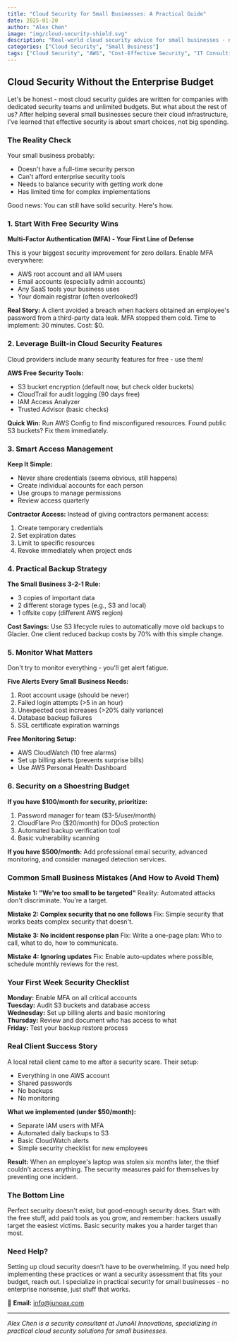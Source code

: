 ```yaml
---
title: "Cloud Security for Small Businesses: A Practical Guide"
date: 2025-01-20
author: "Alex Chen"
image: "img/cloud-security-shield.svg"
description: "Real-world cloud security advice for small businesses - no enterprise budget required."
categories: ["Cloud Security", "Small Business"]
tags: ["Cloud Security", "AWS", "Cost-Effective Security", "IT Consulting"]
---
```


## Cloud Security Without the Enterprise Budget

Let's be honest - most cloud security guides are written for companies with dedicated security teams and unlimited budgets. But what about the rest of us? After helping several small businesses secure their cloud infrastructure, I've learned that effective security is about smart choices, not big spending.

### The Reality Check

Your small business probably:
- Doesn't have a full-time security person
- Can't afford enterprise security tools
- Needs to balance security with getting work done
- Has limited time for complex implementations

Good news: You can still have solid security. Here's how.

### 1. Start With Free Security Wins

**Multi-Factor Authentication (MFA) - Your First Line of Defense**

This is your biggest security improvement for zero dollars. Enable MFA everywhere:
- AWS root account and all IAM users
- Email accounts (especially admin accounts)
- Any SaaS tools your business uses
- Your domain registrar (often overlooked!)

**Real Story:** A client avoided a breach when hackers obtained an employee's password from a third-party data leak. MFA stopped them cold. Time to implement: 30 minutes. Cost: $0.

### 2. Leverage Built-in Cloud Security Features

Cloud providers include many security features for free - use them!

**AWS Free Security Tools:**
- S3 bucket encryption (default now, but check older buckets)
- CloudTrail for audit logging (90 days free)
- IAM Access Analyzer
- Trusted Advisor (basic checks)

**Quick Win:** Run AWS Config to find misconfigured resources. Found public S3 buckets? Fix them immediately.

### 3. Smart Access Management

**Keep It Simple:**
- Never share credentials (seems obvious, still happens)
- Create individual accounts for each person
- Use groups to manage permissions
- Review access quarterly

**Contractor Access:**
Instead of giving contractors permanent access:
1. Create temporary credentials
2. Set expiration dates
3. Limit to specific resources
4. Revoke immediately when project ends

### 4. Practical Backup Strategy

**The Small Business 3-2-1 Rule:**
- 3 copies of important data
- 2 different storage types (e.g., S3 and local)
- 1 offsite copy (different AWS region)

**Cost Savings:** Use S3 lifecycle rules to automatically move old backups to Glacier. One client reduced backup costs by 70% with this simple change.

### 5. Monitor What Matters

Don't try to monitor everything - you'll get alert fatigue.

**Five Alerts Every Small Business Needs:**
1. Root account usage (should be never)
2. Failed login attempts (>5 in an hour)
3. Unexpected cost increases (>20% daily variance)
4. Database backup failures
5. SSL certificate expiration warnings

**Free Monitoring Setup:**
- AWS CloudWatch (10 free alarms)
- Set up billing alerts (prevents surprise bills)
- Use AWS Personal Health Dashboard

### 6. Security on a Shoestring Budget

**If you have $100/month for security, prioritize:**
1. Password manager for team ($3-5/user/month)
2. CloudFlare Pro ($20/month) for DDoS protection
3. Automated backup verification tool
4. Basic vulnerability scanning

**If you have $500/month:**
Add professional email security, advanced monitoring, and consider managed detection services.

### Common Small Business Mistakes (And How to Avoid Them)

**Mistake 1: "We're too small to be targeted"**
Reality: Automated attacks don't discriminate. You're a target.

**Mistake 2: Complex security that no one follows**
Fix: Simple security that works beats complex security that doesn't.

**Mistake 3: No incident response plan**
Fix: Write a one-page plan: Who to call, what to do, how to communicate.

**Mistake 4: Ignoring updates**
Fix: Enable auto-updates where possible, schedule monthly reviews for the rest.

### Your First Week Security Checklist

**Monday:** Enable MFA on all critical accounts  
**Tuesday:** Audit S3 buckets and database access  
**Wednesday:** Set up billing alerts and basic monitoring  
**Thursday:** Review and document who has access to what  
**Friday:** Test your backup restore process  

### Real Client Success Story

A local retail client came to me after a security scare. Their setup:
- Everything in one AWS account
- Shared passwords
- No backups
- No monitoring

**What we implemented (under $50/month):**
- Separate IAM users with MFA
- Automated daily backups to S3
- Basic CloudWatch alerts
- Simple security checklist for new employees

**Result:** When an employee's laptop was stolen six months later, the thief couldn't access anything. The security measures paid for themselves by preventing one incident.

### The Bottom Line

Perfect security doesn't exist, but good-enough security does. Start with the free stuff, add paid tools as you grow, and remember: hackers usually target the easiest victims. Basic security makes you a harder target than most.

### Need Help?

Setting up cloud security doesn't have to be overwhelming. If you need help implementing these practices or want a security assessment that fits your budget, reach out. I specialize in practical security for small businesses - no enterprise nonsense, just stuff that works.

📧 **Email:** [info@junoax.com](mailto:info@junoax.com?subject=Cloud%20Security%20Help)

---

*Alex Chen is a security consultant at JunoAI Innovations, specializing in practical cloud security solutions for small businesses.*